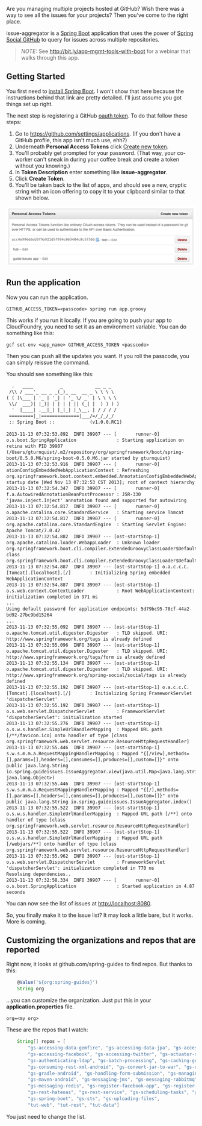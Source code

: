 Are you managing multiple projects hosted at GitHub? Wish there was a way to see all the issues for your projects? Then you've come to the right place.

issue-aggregator is a [Spring Boot](http://projects.spring.io/spring-boot/) application that uses the power of [Spring Social GitHub](http://projects.spring.io/spring-social-github/) to query for issues across multiple repositories.

> *NOTE:* See http://bit.ly/app-mgmt-tools-with-boot for a webinar that walks through this app.

## Getting Started

You first need to [install Spring Boot](https://github.com/spring-projects/spring-boot#installing-the-cli). I won't show that here because the instructions behind that link are pretty detailed. I'll just assume you got things set up right.

The next step is registering a GitHub [oauth token](http://spring.io/understanding/oauth). To do that follow these steps:

1. Go to https://github.com/settings/applications. (If you don't have a GitHub profile, this app isn't much use, ehh?)
2. Underneath **Personal Access Tokens** click [Create new token](https://github.com/settings/tokens/new).
3. You'll probably get prompted for your password. (That way, your co-worker can't sneak in during your coffee break and create a token without you knowing.)
4. In **Token Description** enter something like **issue-aggregator**.
5. Click **Create Token**. 
6. You'll be taken back to the list of apps, and should see a new, cryptic string with an icon offering to copy it to your clipboard similar to that shown below.

![](images/test-token.png)

## Run the application
Now you can run the application.

    GITHUB_ACCESS_TOKEN=<passcode> spring run app.groovy
    
This works if you run it locally. If you are going to push your app to CloudFoundry, you need to set it as an environment variable. You can do something like this:

    gcf set-env <app_name> GITHUB_ACCESS_TOKEN <passcode>
    
Then you can push all the updates you want. If you roll the passcode, you can simply reissue the command.
    
You should see something like this:

```
  .   ____          _            __ _ _
 /\\ / ___'_ __ _ _(_)_ __  __ _ \ \ \ \
( ( )\___ | '_ | '_| | '_ \/ _` | \ \ \ \
 \\/  ___)| |_)| | | | | || (_| |  ) ) ) )
  '  |____| .__|_| |_|_| |_\__, | / / / /
 =========|_|==============|___/=/_/_/_/
 :: Spring Boot ::             (v1.0.0.RC1)

2013-11-13 07:32:53.892  INFO 39907 --- [       runner-0] o.s.boot.SpringApplication               : Starting application on retina with PID 39907 (/Users/gturnquist/.m2/repository/org/springframework/boot/spring-boot/0.5.0.M6/spring-boot-0.5.0.M6.jar started by gturnquist)
2013-11-13 07:32:53.916  INFO 39907 --- [       runner-0] ationConfigEmbeddedWebApplicationContext : Refreshing org.springframework.boot.context.embedded.AnnotationConfigEmbeddedWebApplicationContext@475deba3: startup date [Wed Nov 13 07:32:53 CST 2013]; root of context hierarchy
2013-11-13 07:32:54.347  INFO 39907 --- [       runner-0] f.a.AutowiredAnnotationBeanPostProcessor : JSR-330 'javax.inject.Inject' annotation found and supported for autowiring
2013-11-13 07:32:54.817  INFO 39907 --- [       runner-0] o.apache.catalina.core.StandardService   : Starting service Tomcat
2013-11-13 07:32:54.817  INFO 39907 --- [       runner-0] org.apache.catalina.core.StandardEngine  : Starting Servlet Engine: Apache Tomcat/7.0.42
2013-11-13 07:32:54.882  INFO 39907 --- [ost-startStop-1] org.apache.catalina.loader.WebappLoader  : Unknown loader org.springframework.boot.cli.compiler.ExtendedGroovyClassLoader$DefaultScopeParentClassLoader@1517843d class org.springframework.boot.cli.compiler.ExtendedGroovyClassLoader$DefaultScopeParentClassLoader
2013-11-13 07:32:54.887  INFO 39907 --- [ost-startStop-1] o.a.c.c.C.[Tomcat].[localhost].[/]       : Initializing Spring embedded WebApplicationContext
2013-11-13 07:32:54.887  INFO 39907 --- [ost-startStop-1] o.s.web.context.ContextLoader            : Root WebApplicationContext: initialization completed in 971 ms
...
Using default password for application endpoints: 5d79bc95-78cf-44a2-bd92-27bc9bd15264
...
2013-11-13 07:32:55.092  INFO 39907 --- [ost-startStop-1] o.apache.tomcat.util.digester.Digester   : TLD skipped. URI: http://www.springframework.org/tags is already defined
2013-11-13 07:32:55.096  INFO 39907 --- [ost-startStop-1] o.apache.tomcat.util.digester.Digester   : TLD skipped. URI: http://www.springframework.org/tags/form is already defined
2013-11-13 07:32:55.134  INFO 39907 --- [ost-startStop-1] o.apache.tomcat.util.digester.Digester   : TLD skipped. URI: http://www.springframework.org/spring-social/social/tags is already defined
2013-11-13 07:32:55.192  INFO 39907 --- [ost-startStop-1] o.a.c.c.C.[Tomcat].[localhost].[/]       : Initializing Spring FrameworkServlet 'dispatcherServlet'
2013-11-13 07:32:55.192  INFO 39907 --- [ost-startStop-1] o.s.web.servlet.DispatcherServlet        : FrameworkServlet 'dispatcherServlet': initialization started
2013-11-13 07:32:55.276  INFO 39907 --- [ost-startStop-1] o.s.w.s.handler.SimpleUrlHandlerMapping  : Mapped URL path [/**/favicon.ico] onto handler of type [class org.springframework.web.servlet.resource.ResourceHttpRequestHandler]
2013-11-13 07:32:55.446  INFO 39907 --- [ost-startStop-1] s.w.s.m.m.a.RequestMappingHandlerMapping : Mapped "{[/view],methods=[],params=[],headers=[],consumes=[],produces=[],custom=[]}" onto public java.lang.String io.spring.guideissues.IssueAggregator.view(java.util.Map<java.lang.String, java.lang.Object>)
2013-11-13 07:32:55.446  INFO 39907 --- [ost-startStop-1] s.w.s.m.m.a.RequestMappingHandlerMapping : Mapped "{[/],methods=[],params=[],headers=[],consumes=[],produces=[],custom=[]}" onto public java.lang.String io.spring.guideissues.IssueAggregator.index()
2013-11-13 07:32:55.522  INFO 39907 --- [ost-startStop-1] o.s.w.s.handler.SimpleUrlHandlerMapping  : Mapped URL path [/**] onto handler of type [class org.springframework.web.servlet.resource.ResourceHttpRequestHandler]
2013-11-13 07:32:55.522  INFO 39907 --- [ost-startStop-1] o.s.w.s.handler.SimpleUrlHandlerMapping  : Mapped URL path [/webjars/**] onto handler of type [class org.springframework.web.servlet.resource.ResourceHttpRequestHandler]
2013-11-13 07:32:55.962  INFO 39907 --- [ost-startStop-1] o.s.web.servlet.DispatcherServlet        : FrameworkServlet 'dispatcherServlet': initialization completed in 770 ms
Resolving dependencies..
2013-11-13 07:32:58.334  INFO 39907 --- [       runner-0] o.s.boot.SpringApplication               : Started application in 4.87 seconds
```

You can now see the list of issues at <http://localhost:8080>.

So, you finally make it to the issue list? It may look a little bare, but it works. More is coming.

## Customizing the organizations and repos that are reported

Right now, it looks at github.com/spring-guides to find repos. But thanks to this:

```groovy
    @Value('${org:spring-guides}')
    String org
```

…you can customize the organization. Just put this in your **application.properties** file.

```properties
org=<my org>
```

These are the repos that I watch:

```groovy
	String[] repos = [
		"gs-accessing-data-gemfire", "gs-accessing-data-jpa", "gs-accessing-data-mongo", "gs-accessing-data-neo4j",
		"gs-accessing-facebook", "gs-accessing-twitter", "gs-actuator-service", "gs-android", "gs-async-method",
		"gs-authenticating-ldap", "gs-batch-processing", "gs-caching-gemfire", "gs-consuming-rest", "gs-consuming-rest-android",
		"gs-consuming-rest-xml-android", "gs-convert-jar-to-war", "gs-device-detection", "gs-gradle",
		"gs-gradle-android", "gs-handling-form-submission", "gs-managing-transactions", "gs-maven",
		"gs-maven-android", "gs-messaging-jms", "gs-messaging-rabbitmq", "gs-messaging-reactor",
		"gs-messaging-redis", "gs-register-facebook-app", "gs-register-twitter-app", "gs-relational-data-access",
		"gs-rest-hateoas", "gs-rest-service", "gs-scheduling-tasks", "gs-securing-web", "gs-serving-web-content",
		"gs-spring-boot", "gs-sts", "gs-uploading-files",
		"tut-web", "tut-rest", "tut-data"]
```

You just need to change the list.
